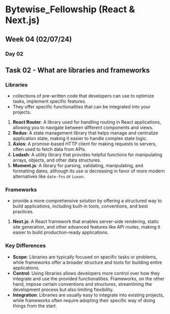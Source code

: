 # Bytewise_Fellowship (React & Next.js)
## Week 04 (02/07/24)

### Day 02
## Task 02 - What are libraries and frameworks

### Libraries
- collections of pre-written code that developers can use to optimize tasks, implement specific features.
- They offer specific functionalities that can be integrated into your projects.

1. **React Router**: A library used for handling routing in React applications, allowing you to navigate between different components and views.
2. **Redux**: A state management library that helps manage and centralize application state, making it easier to handle complex state logic.
3. **Axios**: A promise-based HTTP client for making requests to servers, often used to fetch data from APIs.
4. **Lodash**: A utility library that provides helpful functions for manipulating arrays, objects, and other data structures.
5. **Moment.js**: A library for parsing, validating, manipulating, and formatting dates, although its use is decreasing in favor of more modern alternatives like `date-fns` or `Luxon`.

### Frameworks

- provide a more comprehensive solution by offering a structured way to build applications, including built-in tools, conventions, and best practices.

1. **Next.js**: A React framework that enables server-side rendering, static site generation, and other advanced features like API routes, making it easier to build production-ready applications.

### Key Differences

- **Scope**: Libraries are typically focused on specific tasks or problems, while frameworks offer a broader structure and tools for building entire applications.
- **Control**: Using libraries allows developers more control over how they integrate and use the provided functionalities. Frameworks, on the other hand, impose certain conventions and structures, streamlining the development process but also limiting flexibility.
- **Integration**: Libraries are usually easy to integrate into existing projects, while frameworks often require adopting their specific way of doing things from the start.
